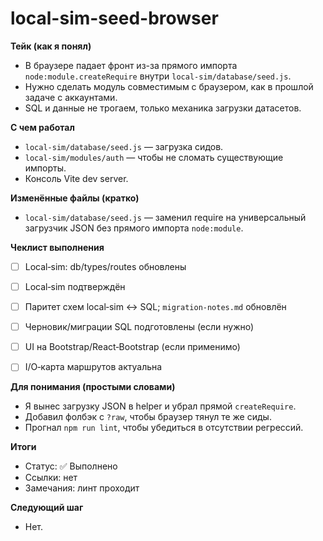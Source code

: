 # local-sim-seed-browser


**Тейк (как я понял)**
- В браузере падает фронт из-за прямого импорта `node:module.createRequire` внутри `local-sim/database/seed.js`.
- Нужно сделать модуль совместимым с браузером, как в прошлой задаче с аккаунтами.
- SQL и данные не трогаем, только механика загрузки датасетов.


**С чем работал**
- `local-sim/database/seed.js` — загрузка сидов.
- `local-sim/modules/auth` — чтобы не сломать существующие импорты.
- Консоль Vite dev server.


**Изменённые файлы (кратко)**
- `local-sim/database/seed.js` — заменил require на универсальный загрузчик JSON без прямого импорта `node:module`.


**Чеклист выполнения**
- [ ] Local‑sim: db/types/routes обновлены
- [ ] Local‑sim подтверждён
- [ ] Паритет схем local‑sim ↔ SQL; `migration-notes.md` обновлён
- [ ] Черновик/миграции SQL подготовлены (если нужно)
- [ ] UI на Bootstrap/React‑Bootstrap (если применимо)
- [ ] I/O‑карта маршрутов актуальна


**Для понимания (простыми словами)**
- Я вынес загрузку JSON в helper и убрал прямой `createRequire`.
- Добавил фолбэк с `?raw`, чтобы браузер тянул те же сиды.
- Прогнал `npm run lint`, чтобы убедиться в отсутствии регрессий.


**Итоги**
- Статус: ✅ Выполнено
- Ссылки: нет
- Замечания: линт проходит


**Следующий шаг**
- Нет.
